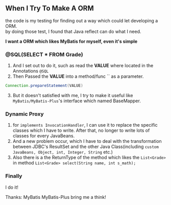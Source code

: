 ## When I Try To Make A ORM
the code is my testing for finding out a way which could let developing a ORM.   
by doing those test, I found that Java reflect can do what I need.  

**I want a ORM which likes MyBatis for myself, even it's simple**

### @SQL(SELECT * FROM Grade)
1. And I set out to do it, such as read the **VALUE** where located in the Annotations `@SQL`  
2. Then Passed the **VALUE** into a method/func `` as a parameter.  
```java
Connection.prepareStatement(VALUE)
```
3. But it doesn't satisfied with me, I try to make it useful like `MyBatis/MyBatis-Plus`'s interface which named BaseMapper.

### Dynamic Proxy
1. for `implements InvocationHandler`, I can use it to replace the specific classes which I have to write. After that, no longer to write lots of classes for every JavaBeans.  
2. And a new problem occur, which I have to deal with the transformation between JDBC's ResultSet and the other Java Class(including `custom JavaBeans, Object, int, Integer, String` etc.)
3. Also there is a the ReturnType of the method which likes the `List<Grade>` in method `List<Grade> select(String name, int s_math);` 

### Finally
I do it!

Thanks: MyBatis MyBatis-Plus bring me a think!